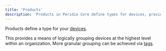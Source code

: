 ```yaml
---
title: 'Products'
description: 'Products in Peridio Core define types for devices, providing logical grouping at the highest organizational level with granular control via tags.'
---
```


Products define a type for your [devices](/peridio-core/reference/device-management/devices).

This provides a means of logically grouping devices at the highest level within an organization. More granular grouping can be achieved via [tags](/peridio-core/reference/device-management/devices#tags).
